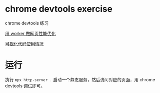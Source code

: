 # chrome devtools exercise

chrome devtools 练习

[用 worker 做网页性能优化](./worker-performance-optimization)

[可视化代码使用情况](./usage-visualize)

# 运行


执行 ```npx http-server .``` 启动一个静态服务，然后访问对应的页面，用 chrome devtools 调试即可。
